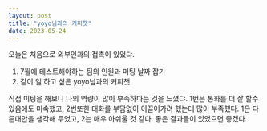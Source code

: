 ```yaml
---
layout: post
title: "yoyo님과의 커피챗"
date: 2023-05-24
---
```

 
오늘은 처음으로 외부인과의 접촉이 있었댜. 
1. 7월에 테스트해야하는 팀의 인원과 미팅 날짜 잡기 
2. 같이 일 하고 싶은 yoyo님과의 커피챗
 
직접 미팅을 해보니 나의 역량이 많이 부족하다는 것을 느꼈댜. 1번은 통화를 더 잘 할수 있음에도 미숙했고, 2번또한 대화를 부담없이 이끌어가려 했는데 많이 부족했다. 
1은 다른대안을 생각해 두었고, 2는 매우 아쉬울 것 같다. 
좋은 결과들이 있었으면 좋겠다. 
